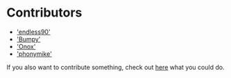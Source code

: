﻿# Contributors

* <a href="contributor?c=endless90">'endless90'</a>
* <a href="contributor?c=Bumpy">'Bumpy'</a>
* <a href="contributor?c=Onox">'Onox'</a>
* <a href="contributor?c=phonymike">'phonymike'</a>

If you also want to contribute something, check out <a href=contributing>here</a> what you could do.
